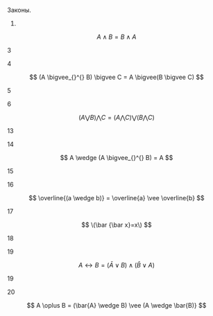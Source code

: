 Законы.

1.

$$ A \wedge  B = B \wedge  A $$

3

4

$$ (A \bigvee_{}^{} B) \bigvee C = A \bigvee(B \bigvee C) $$

5

6

$$ (A \bigvee B) \bigwedge C=(A \bigwedge C) \bigvee (B \bigwedge C) $$

13

14 

$$ A \wedge (A \bigvee_{}^{} B) = A $$


15

16 

$$ \overline{(a \wedge b)} = \overline{a} \vee \overline{b} $$

17 

$$ \(\bar {\bar x}=x\) $$

18


19 

$$ A\leftrightarrow B=(\bar{A} {\vee } B)\wedge (\bar{B} \vee A) $$

19

20

$$ A \oplus B = (\bar{A} \wedge  B) \vee (A \wedge  \bar{B)} $$
